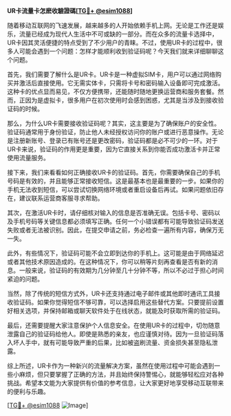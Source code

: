 **UR卡流量卡怎麽收驗證碼[[TG💪+ @esim1088](https://t.me/s/esim1088)]**

随着移动互联网的飞速发展，越来越多的人开始依赖手机上网。无论是工作还是娱乐，流量已经成为现代人生活中不可或缺的一部分。而在众多的流量卡选择中，UR卡因其灵活便捷的特点受到了不少用户的青睐。不过，使用UR卡的过程中，很多人可能会遇到一个问题：怎样才能顺利收到验证码呢？今天我们就来详细聊聊这个问题。

首先，我们需要了解什么是UR卡。UR卡是一种虚拟SIM卡，用户可以通过网络购买并激活后直接使用。它无需实体卡，只需将卡号和密码输入设备即可完成激活。这种卡的优点显而易见，不仅方便携带，还能随时随地更换运营商和服务套餐。然而，正因为是虚拟卡，很多用户在初次使用时会感到困惑，尤其是当涉及到接收验证码的时候。

那么，为什么UR卡需要接收验证码呢？其实，这主要是为了确保账户的安全性。验证码通常用于身份验证，防止他人未经授权访问你的账户或进行恶意操作。无论是注册新账号、登录已有账号还是更改密码，验证码都是必不可少的一环。对于UR卡来说，验证码的作用更是重要，因为它直接关系到你能否成功激活卡并正常使用流量服务。

接下来，我们来看看如何正确接收UR卡的验证码。首先，你需要确保自己的手机号码是有效的，并且能够正常接收短信。这是最基本也是最重要的一步。如果你的手机无法收到短信，可以尝试切换网络环境或者重启设备后再试。如果问题依旧存在，建议联系运营商客服寻求帮助。

其次，在激活UR卡时，请仔细核对输入的信息是否准确无误。包括卡号、密码以及手机号码等关键信息都必须填写正确。任何一个小错误都有可能导致验证码发送失败或者无法被识别。因此，在提交申请之前，务必检查一遍所有内容，确保万无一失。

此外，有些情况下，验证码可能不会立即到达你的手机上。这可能是由于网络延迟或者其他技术原因造成的。在这种情况下，你可以稍等片刻再查看是否有新的消息。一般来说，验证码的有效期为几分钟至几十分钟不等，所以不必过于担心时间紧迫的问题。

当然，除了传统的短信方式外，UR卡还支持通过电子邮件或其他即时通讯工具接收验证码。如果你觉得短信不够可靠，可以选择启用这些替代方案。只要提前设置好相关选项，并保持邮箱或聊天软件处于在线状态，就能及时获取所需的验证码。

最后，还需要提醒大家注意保护个人信息安全。在使用UR卡的过程中，切勿随意泄露自己的验证码给他人。即使是熟悉的亲友，也应谨慎对待。因为一旦验证码落入坏人手中，就有可能导致严重的后果，比如被盗刷流量、资金损失甚至隐私泄露。

综上所述，UR卡作为一种新兴的流量解决方案，虽然在使用过程中可能会遇到一些小麻烦，但只要掌握了正确的方法，并且始终保持警惕心，就能够轻松应对各种挑战。希望本文能为大家提供有价值的参考信息，让大家更好地享受移动互联带来的便利与乐趣。

[[TG💪+ @esim1088](https://t.me/s/esim1088) ![Image](https://i.postimg.cc/4NQfJmqS/Snipaste-2025-05-13-00-14-12.png)]